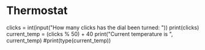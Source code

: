 # Thermostat
clicks = int(input("How many clicks has the dial been turned: "))
print(clicks)
current_temp = (clicks % 50) + 40 
print("Current temperature is ", current_temp)
#print(type(current_temp))
